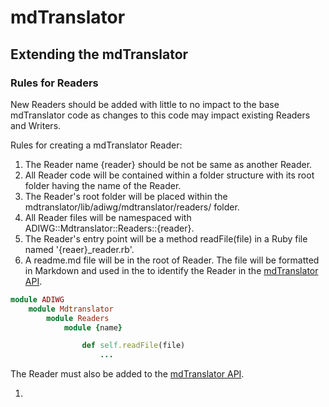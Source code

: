 # mdTranslator

## Extending the mdTranslator

### Rules for Readers

New Readers should be added with little to no impact to the base mdTranslator code as changes to this code may impact existing Readers and Writers.  

Rules for creating a mdTranslator Reader: 

1. The Reader name {reader} should be not be same as another Reader.
2. All Reader code will be contained within a folder structure with its root folder having the name of the Reader.  
3. The Reader's root folder will be placed within the mdtranslator/lib/adiwg/mdtranslator/readers/ folder.
4. All Reader files will be namespaced with ADIWG::Mdtranslator::Readers::{reader}.
5. The Reader's entry point will be a method readFile(file) in a Ruby file named '{reaer}_reader.rb'. 
6. A readme.md file will be in the root of Reader.  The file will be formatted in Markdown and used in the to identify the Reader in the [mdTranslator API](http://mdtranslator.adiwg.org/). 

````ruby
module ADIWG
    module Mdtranslator
        module Readers
            module {name}

                def self.readFile(file)
                    ...
````

The Reader must also be added to the [mdTranslator API](http://mdtranslator.adiwg.org/).

1. 
